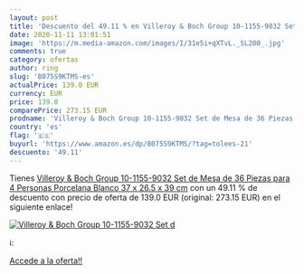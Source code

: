 ```yaml
---
layout: post
title: 'Descuento del 49.11 % en Villeroy & Boch Group 10-1155-9032 Set d'
date: 2020-11-11 13:01:51
image: 'https://m.media-amazon.com/images/I/31e5i+qXTvL._SL200_.jpg'
comments: true
category: ofertas
author: ring
slug: 'B075S9KTMS-es'
actualPrice: 139.0 EUR
currency: EUR
price: 139.0
comparePrice: 273.15 EUR
prodname: 'Villeroy & Boch Group 10-1155-9032 Set de Mesa de 36 Piezas para 4 Personas  Porcelana  Blanco  37 x 26.5 x 39 cm'
country: 'es'
flag: '🇪🇸'
buyurl: 'https://www.amazon.es/dp/B075S9KTMS/?tag=tolees-21'
descuento: '49.11'
---
```


Tienes [Villeroy & Boch Group 10-1155-9032 Set de Mesa de 36 Piezas para 4 Personas  Porcelana  Blanco  37 x 26.5 x 39 cm](https://www.amazon.es/dp/B075S9KTMS/?tag=tolees-21) con un 49.11 % de descuento con precio de oferta de 139.0 EUR (original: 273.15 EUR) en el siguiente enlace!

[![Villeroy & Boch Group 10-1155-9032 Set d](https://m.media-amazon.com/images/I/31e5i+qXTvL._SL200_.jpg)](https://www.amazon.es/dp/B075S9KTMS/?tag=tolees-21)

ℹ️:


[Accede a la oferta!!](https://www.amazon.es/dp/B075S9KTMS/?tag=tolees-21)

